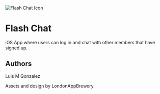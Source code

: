 ![Flash Chat Icon](https://dl.dropboxusercontent.com/s/x4nq6hhhr6my4so/Flash%20Chat%20Icon-60%402x.png?dl=0)

# Flash Chat

iOS App where users can log in and chat with other members that have signed up.

## Authors

Luis M Gonzalez

Assets and design by LondonAppBrewery.
